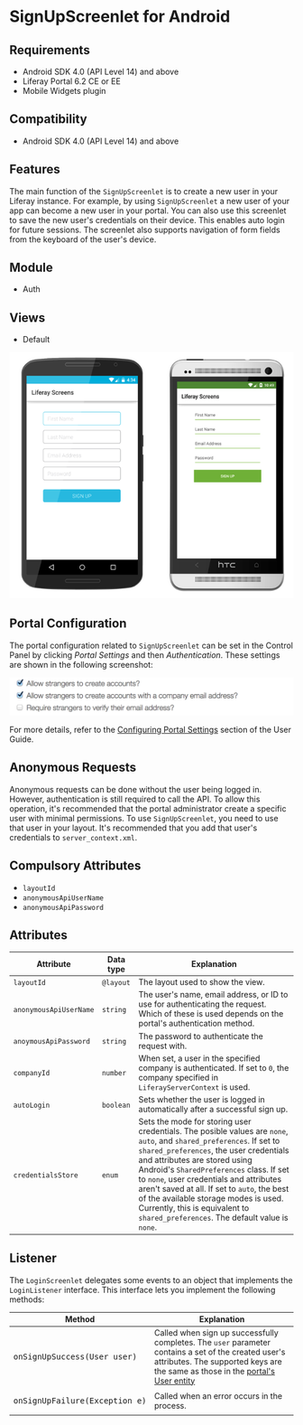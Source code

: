 # SignUpScreenlet for Android [](id=signupscreenlet-for-android)

## Requirements [](id=requirements)

- Android SDK 4.0 (API Level 14) and above
- Liferay Portal 6.2 CE or EE
- Mobile Widgets plugin

## Compatibility [](id=compatibility)

- Android SDK 4.0 (API Level 14) and above

## Features [](id=features)

The main function of the `SignUpScreenlet` is to create a new user in your 
Liferay instance. For example, by using `SignUpScreenlet` a new user of your app 
can become a new user in your portal. You can also use this screenlet to save 
the new user's credentials on their device. This enables auto login for future 
sessions. The screenlet also supports navigation of form fields from the 
keyboard of the user's device.

## Module [](id=module)

- Auth

## Views [](id=views)

- Default

![The `SignUpScreenlet` with the Default and Material viewsets.](../../images/screens-android-signup.png)

## Portal Configuration [](id=portal-configuration)

The portal configuration related to `SignUpScreenlet` can be set in the Control 
Panel by clicking *Portal Settings* and then *Authentication*. These settings 
are shown in the following screenshot:

![The portal's authentication settings.](../../images/screens-portal-signup.png)

For more details, refer to the [Configuring Portal Settings](/portal/-/knowledge_base/6-2/configuring-portal-settings) 
section of the User Guide.

## Anonymous Requests [](id=anonymous-requests)

Anonymous requests can be done without the user being logged in. However, 
authentication is still required to call the API. To allow this operation, it's 
recommended that the portal administrator create a specific user with minimal 
permissions. To use `SignUpScreenlet`, you need to use that user in your layout. 
It's recommended that you add that user's credentials to `server_context.xml`. 

## Compulsory Attributes

- `layoutId`
- `anonymousApiUserName`
- `anonymousApiPassword`

## Attributes [](id=attributes)

| Attribute | Data type | Explanation |
|-----------|-----------|-------------| 
| `layoutId` | `@layout` | The layout used to show the view.|
| `anonymousApiUserName` | `string` | The user's name, email address, or ID to use for authenticating the request. Which of these is used depends on the portal's authentication method. |
| `anoymousApiPassword` | `string` | The password to authenticate the request with. |
| `companyId` | `number` | When set, a user in the specified company is authenticated. If set to `0`, the company specified in `LiferayServerContext` is used. |
| `autoLogin` | `boolean` | Sets whether the user is logged in automatically after a successful sign up. |
| `credentialsStore` | `enum` | Sets the mode for storing user credentials. The posible values are `none`, `auto`, and `shared_preferences`. If set to `shared_preferences`, the user credentials and attributes are stored using Android's `SharedPreferences` class. If set to `none`, user credentials and attributes aren't saved at all. If set to `auto`, the best of the available storage modes is used. Currently, this is equivalent to `shared_preferences`. The default value is `none`. |

## Listener [](id=listener)

The `LoginScreenlet` delegates some events to an object that implements the 
`LoginListener` interface. This interface lets you implement the following 
methods:

| Method | Explanation |
|-----------|-------------| 
|  <pre>onSignUpSuccess(User user)</pre> | Called when sign up successfully completes. The `user` parameter contains a set of the created user's attributes. The supported keys are the same as those in the [portal's User entity](https://github.com/liferay/liferay-portal/blob/6.2.x/portal-impl/src/com/liferay/portal/service.xml#L2227) |
|  <pre>onSignUpFailure(Exception e)</pre> | Called when an error occurs in the process. |
